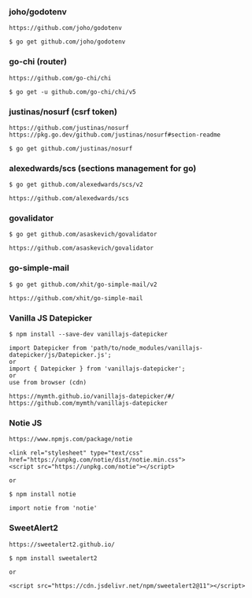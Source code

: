 ### joho/godotenv

    https://github.com/joho/godotenv

    $ go get github.com/joho/godotenv


### go-chi  (router)

    https://github.com/go-chi/chi

    $ go get -u github.com/go-chi/chi/v5


### justinas/nosurf  (csrf token)

    https://github.com/justinas/nosurf
    https://pkg.go.dev/github.com/justinas/nosurf#section-readme

    $ go get github.com/justinas/nosurf


### alexedwards/scs  (sections management for go)

    $ go get github.com/alexedwards/scs/v2

    https://github.com/alexedwards/scs


### govalidator

    $ go get github.com/asaskevich/govalidator

    https://github.com/asaskevich/govalidator


### go-simple-mail

    $ go get github.com/xhit/go-simple-mail/v2

    https://github.com/xhit/go-simple-mail


<!-- --------------------------------------------------------------- -->

### Vanilla JS Datepicker

    $ npm install --save-dev vanillajs-datepicker 

    import Datepicker from 'path/to/node_modules/vanillajs-datepicker/js/Datepicker.js';
    or
    import { Datepicker } from 'vanillajs-datepicker';
    or
    use from browser (cdn)

    https://mymth.github.io/vanillajs-datepicker/#/
    https://github.com/mymth/vanillajs-datepicker


### Notie JS 

    https://www.npmjs.com/package/notie

    <link rel="stylesheet" type="text/css" href="https://unpkg.com/notie/dist/notie.min.css">
    <script src="https://unpkg.com/notie"></script> 

    or

    $ npm install notie

    import notie from 'notie'


### SweetAlert2

    https://sweetalert2.github.io/

    $ npm install sweetalert2

    or 

    <script src="https://cdn.jsdelivr.net/npm/sweetalert2@11"></script>


